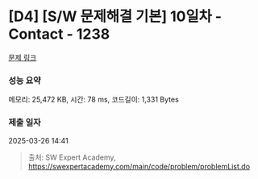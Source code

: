 # [D4] [S/W 문제해결 기본] 10일차 - Contact - 1238 

[문제 링크](https://swexpertacademy.com/main/code/problem/problemDetail.do?contestProbId=AV15B1cKAKwCFAYD) 

### 성능 요약

메모리: 25,472 KB, 시간: 78 ms, 코드길이: 1,331 Bytes

### 제출 일자

2025-03-26 14:41



> 출처: SW Expert Academy, https://swexpertacademy.com/main/code/problem/problemList.do